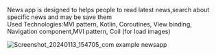 News app is designed to helps people to read latest news,search about specific news and may be save them     
Used Technologies:MVI pattern, Kotlin, Coroutines, View binding, Navigation component,MVI pattern, Coil (for load images)

![Screenshot_20240113_154705_com example newsapp](https://github.com/omar7311/News-App/assets/62680716/0c0b3b40-2778-4c41-8838-533210e56899)




